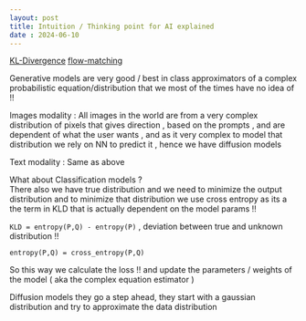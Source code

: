```yaml
---
layout: post
title: Intuition / Thinking point for AI explained   
date : 2024-06-10
---
```


[KL-Divergence](https://www.youtube.com/watch?v=tXE23653JrU)
[flow-matching](https://www.youtube.com/watch?v=7cMzfkWFWhI)

Generative models are very good / best in class approximators of a complex probabilistic equation/distribution that we most of the times have no idea of !! 


Images modality : All images in the world are from a very complex distribution of pixels that gives direction , based on the prompts , and are dependent of what the user wants , and as it very complex to model that distribution we rely on NN to predict it , hence we have diffusion models

Text modality : Same as above 

What about Classification models ?   
There also we have true distribution and we need to minimize the output distribution and to minimize that distribution we use cross entropy as its a the term in KLD that is actually dependent on the model params !!

`KLD = entropy(P,Q) - entropy(P)` , deviation between true and unknown distribution !!  

`entropy(P,Q) = cross_entropy(P,Q)`


So this way we calculate the loss !! and update the parameters / weights of the model ( aka the complex equation estimator )  


Diffusion models they go a step ahead, they start with a gaussian distribution and try to approximate the data distribution



